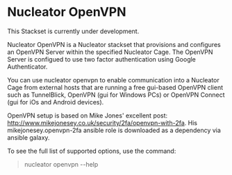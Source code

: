 Nucleator OpenVPN
=================

This Stackset is currently under development.

Nucleator OpenVPN is a Nucleator stackset that provisions and configures an OpenVPN Server within the specified Nucleator Cage.  The OpenVPN Server is configued to use two factor authentication using Google Authenticator.

You can use nucleator openvpn to enable communication into a Nucleator Cage from external hosts that are running a free gui-based OpenVPN client such as TunnelBlick, OpenVPN (gui for Windows PCs) or OpenVPN Connect (gui for iOs and Android devices).

OpenVPN setup is based on Mike Jones' excellent post: http://www.mikejonesey.co.uk/security/2fa/openvpn-with-2fa.  His mikejonesey.openvpn-2fa ansible role is downloaded as a dependency via ansible galaxy.  

To see the full list of supported options, use the command:

> nucleator openvpn --help
